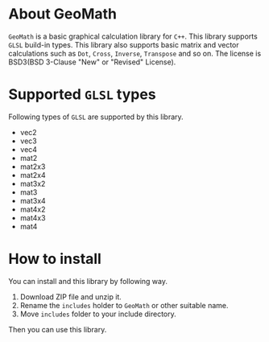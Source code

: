 # About GeoMath
`GeoMath` is a basic graphical calculation library for `C++`. This library supports `GLSL` build-in types. This library also supports basic matrix and vector calculations such as `Dot`, `Cross`, `Inverse`, `Transpose` and so on. The license is BSD3(BSD 3-Clause "New" or "Revised" License).

# Supported `GLSL` types
Following types of `GLSL` are supported by this library.
- vec2
- vec3
- vec4
- mat2
- mat2x3
- mat2x4
- mat3x2
- mat3
- mat3x4
- mat4x2
- mat4x3
- mat4

# How to install
You can install and this library by following way.

1. Download ZIP file and unzip it.
2. Rename the `includes` holder to `GeoMath` or other suitable name.
3. Move `includes` folder to your include directory.

Then you can use this library.

